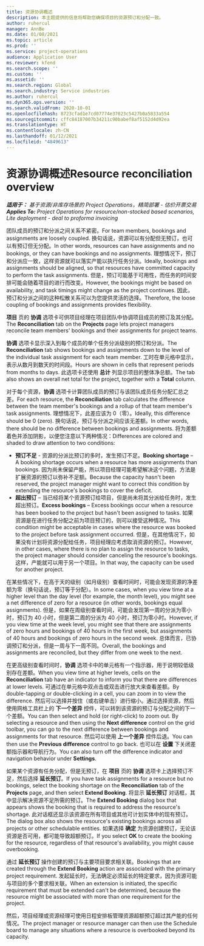 ```yaml
---
title: 资源协调概述
description: 本主题提供的信息将帮助您确保项目的资源预订和分配一致。
author: ruhercul
manager: AnnBe
ms.date: 01/08/2021
ms.topic: article
ms.prod: ''
ms.service: project-operations
audience: Application User
ms.reviewer: kfend
ms.search.scope: ''
ms.custom: ''
ms.assetid: ''
ms.search.region: Global
ms.search.industry: Service industries
ms.author: ruhercul
ms.dyn365.ops.version: ''
ms.search.validFrom: 2020-10-01
ms.openlocfilehash: 8723cfad1e7cd07774e37023c5427b0a5833a554
ms.sourcegitcommit: cffc84187007b34211c90babef8af5152d4d92ea
ms.translationtype: HT
ms.contentlocale: zh-CN
ms.lasthandoff: 01/12/2021
ms.locfileid: "4849613"
---
```

# <a name="resource-reconciliation-overview"></a><span data-ttu-id="1eba8-103">资源协调概述</span><span class="sxs-lookup"><span data-stu-id="1eba8-103">Resource reconciliation overview</span></span>

<span data-ttu-id="1eba8-104">_**适用于：** 基于资源/非库存场景的 Project Operations，精简部署 - 估价开票交易_</span><span class="sxs-lookup"><span data-stu-id="1eba8-104">_**Applies To:** Project Operations for resource/non-stocked based scenarios, Lite deployment - deal to proforma invoicing_</span></span>

<span data-ttu-id="1eba8-105">团队成员的预订和分派之间关系不紧密。</span><span class="sxs-lookup"><span data-stu-id="1eba8-105">For team members, bookings and assignments are loosely coupled.</span></span> <span data-ttu-id="1eba8-106">换句话说，资源可以有分配但无预订，也可以有预订但无分配。</span><span class="sxs-lookup"><span data-stu-id="1eba8-106">In other words, resources can have assignments and no bookings, or they can have bookings and no assignments.</span></span> <span data-ttu-id="1eba8-107">理想情况下，预订和分派应一致，这样资源就可以落实产能以执行任务分派。</span><span class="sxs-lookup"><span data-stu-id="1eba8-107">Ideally, bookings and assignments should be aligned, so that resources have committed capacity to perform the task assignments.</span></span> <span data-ttu-id="1eba8-108">但是，预订可能基于可用性，而任务的时间安排可能会随着项目的进行而改变。</span><span class="sxs-lookup"><span data-stu-id="1eba8-108">However, the bookings might be based on availability, and task timings might change as the project continues.</span></span> <span data-ttu-id="1eba8-109">因此，预订和分派之间的这种松散关系可以为您提供灵活的选择。</span><span class="sxs-lookup"><span data-stu-id="1eba8-109">Therefore, the loose coupling of bookings and assignments provides flexibility.</span></span>

<span data-ttu-id="1eba8-110">**项目** 页的 **协调** 选项卡可供项目经理在项目团队中协调项目成员的预订及其分配。</span><span class="sxs-lookup"><span data-stu-id="1eba8-110">The **Reconciliation** tab on the **Projects** page lets project managers reconcile team members' bookings and their assignments for project teams.</span></span>

<span data-ttu-id="1eba8-111">**协调** 选项卡显示深入到每个成员的单个任务分派级别的预订和分派。</span><span class="sxs-lookup"><span data-stu-id="1eba8-111">The **Reconciliation** tab shows bookings and assignments down to the level of the individual task assignment for each team member.</span></span> <span data-ttu-id="1eba8-112">工时在单元格中显示，表示从数月到数天的时间段。</span><span class="sxs-lookup"><span data-stu-id="1eba8-112">Hours are shown in cells that represent periods from months to days.</span></span> <span data-ttu-id="1eba8-113">此选项卡还使用 **总计** 列显示项目的整体净总额。</span><span class="sxs-lookup"><span data-stu-id="1eba8-113">The tab also shows an overall net total for the project, together with a **Total** column.</span></span>

<span data-ttu-id="1eba8-114">对于每个资源，**协调** 选项卡计算团队成员的预订与该团队成员任务分配汇总之差。</span><span class="sxs-lookup"><span data-stu-id="1eba8-114">For each resource, the **Reconciliation** tab calculates the difference between the team member's bookings and a rollup of that team member's task assignments.</span></span> <span data-ttu-id="1eba8-115">理想情况下，此差应该为 0（零）。</span><span class="sxs-lookup"><span data-stu-id="1eba8-115">Ideally, this difference should be 0 (zero).</span></span> <span data-ttu-id="1eba8-116">换句话说，预订与分派之间应该无差额。</span><span class="sxs-lookup"><span data-stu-id="1eba8-116">In other words, there should be no difference between bookings and assignments.</span></span> <span data-ttu-id="1eba8-117">将为差额着色并添加阴影，以便您注意以下两种情况：</span><span class="sxs-lookup"><span data-stu-id="1eba8-117">Differences are colored and shaded to draw attention to two conditions:</span></span>

- <span data-ttu-id="1eba8-118">**预订不足** - 资源的分派比预订的多时，发生预订不足。</span><span class="sxs-lookup"><span data-stu-id="1eba8-118">**Booking shortage** – A booking shortage occurs when a resource has more assignments than bookings.</span></span> <span data-ttu-id="1eba8-119">因为尚未保留产能，所以项目经理可能希望解决这个问题，方法是扩展资源的预订以弥补不足额。</span><span class="sxs-lookup"><span data-stu-id="1eba8-119">Because the capacity hasn't been reserved, the project manager might want to correct this condition by extending the resource's bookings to cover the deficit.</span></span>
- <span data-ttu-id="1eba8-120">**超出预订** – 当已经将某个资源预订给项目，但是尚未将其分派给任务时，发生超出预订。</span><span class="sxs-lookup"><span data-stu-id="1eba8-120">**Excess bookings** – Excess bookings occur when a resource has been booked to the project but hasn't been assigned to tasks.</span></span> <span data-ttu-id="1eba8-121">如果资源是在进行任务分配之前为项目预订的，则可以接受这种情况。</span><span class="sxs-lookup"><span data-stu-id="1eba8-121">This condition might be acceptable in cases where the resource was booked to the project before task assignment occurred.</span></span> <span data-ttu-id="1eba8-122">但是，在其他情况下，如果没有计划将资源分配给任务，项目经理应考虑取消资源的预订。</span><span class="sxs-lookup"><span data-stu-id="1eba8-122">However, in other cases, where there is no plan to assign the resource to tasks, the project manager should consider canceling the resource's bookings.</span></span> <span data-ttu-id="1eba8-123">这样，产能就可以用于另一个项目。</span><span class="sxs-lookup"><span data-stu-id="1eba8-123">In that way, the capacity can be used for another project.</span></span>

<span data-ttu-id="1eba8-124">在某些情况下，在高于天的级别（如月级别）查看时间时，可能会发现资源的净差额为零（换句话说，预订等于分配）。</span><span class="sxs-lookup"><span data-stu-id="1eba8-124">In some cases, when you view time at a higher level than the day level (for example, the month level), you might see a net difference of zero for a resource (in other words, bookings equal assignments).</span></span> <span data-ttu-id="1eba8-125">但是，如果在周级别查看时间，可能会发现第一周的分派为零小时，预订为 40 小时，但是第二周的分派为 40 小时，预订为零小时。</span><span class="sxs-lookup"><span data-stu-id="1eba8-125">However, if you view time at the week level, you might see that there are assignments of zero hours and bookings of 40 hours in the first week, but assignments of 40 hours and bookings of zero hours in the second week.</span></span> <span data-ttu-id="1eba8-126">总体而言，已协调预订和分派，但是一周与下一周不同。</span><span class="sxs-lookup"><span data-stu-id="1eba8-126">Overall, the bookings and assignments are reconciled, but they differ from one week to the next.</span></span>

<span data-ttu-id="1eba8-127">在更高级别查看时间时，**协调** 选项卡中的单元格有一个指示器，用于说明较低级别存在差额。</span><span class="sxs-lookup"><span data-stu-id="1eba8-127">When you view time at higher levels, cells on the **Reconciliation** tab have an indicator to inform you that there are differences at lower levels.</span></span> <span data-ttu-id="1eba8-128">可通过在单元格中双点击或双击进行放大来查看差额。</span><span class="sxs-lookup"><span data-stu-id="1eba8-128">By double-tapping or double-clicking in a cell, you can zoom in to view the difference.</span></span> <span data-ttu-id="1eba8-129">然后可以选择并按住（或右键单击）进行缩小。通过选择资源，然后使用网格工具栏上的 **下一个差异** 控件，可以转到该资源的预订与分配之间的下一个差额。</span><span class="sxs-lookup"><span data-stu-id="1eba8-129">You can then select and hold (or right-click) to zoom out. By selecting a resource and then using the **Next difference** control on the grid toolbar, you can go to the next difference between bookings and assignments for that resource.</span></span> <span data-ttu-id="1eba8-130">然后可以使用 **上一个差异** 控件后退。</span><span class="sxs-lookup"><span data-stu-id="1eba8-130">You can then use the **Previous difference** control to go back.</span></span> <span data-ttu-id="1eba8-131">也可以在 **设置** 下关闭差额指示器和导航行为。</span><span class="sxs-lookup"><span data-stu-id="1eba8-131">You can also turn off the difference indicator and navigation behavior under **Settings**.</span></span>

<span data-ttu-id="1eba8-132">如果某个资源有任务分配，但是无预订，在 **项目** 页的 **协调** 选项卡上选择预订不足，然后选择 **延长预订**。</span><span class="sxs-lookup"><span data-stu-id="1eba8-132">If you have task assignments for a resource but no bookings, select the booking shortage on the **Reconciliation** tab of the **Projects** page, and then select **Extend Booking**.</span></span> <span data-ttu-id="1eba8-133">将显示 **延长预订** 对话框，其中显示解决资源不足所需的预订。</span><span class="sxs-lookup"><span data-stu-id="1eba8-133">The **Extend Booking** dialog box that appears shows the booking that is required to address the resource's shortage.</span></span> <span data-ttu-id="1eba8-134">此对话框还显示该资源在所有项目或其他可计划实体中的现有预订。</span><span class="sxs-lookup"><span data-stu-id="1eba8-134">The dialog box also shows the resource's existing bookings across all projects or other schedulable entities.</span></span> <span data-ttu-id="1eba8-135">如果选择 **确定** 为资源创建预订，无论该资源是否可用，都可能导致超额预订。</span><span class="sxs-lookup"><span data-stu-id="1eba8-135">If you select **OK** to create the booking for the resource, regardless of that resource's availability, you might cause overbooking.</span></span>

<span data-ttu-id="1eba8-136">通过 **延长预订** 操作创建的预订与主要项目要求相关联。</span><span class="sxs-lookup"><span data-stu-id="1eba8-136">Bookings that are created through the **Extend Booking** action are associated with the primary project requirement.</span></span> <span data-ttu-id="1eba8-137">发起延长时，无法确定必须延长的特定要求，因为资源可能与项目的多个要求相关联。</span><span class="sxs-lookup"><span data-stu-id="1eba8-137">When an extension is initiated, the specific requirement that must be extended can't be determined, because the resource might be associated with more than one requirement for the project.</span></span>

<span data-ttu-id="1eba8-138">然后，项目经理或资源经理可使用日程安排板管理资源超额预订超过其产能的任何情况。</span><span class="sxs-lookup"><span data-stu-id="1eba8-138">The project manager or resource manager can then use the Schedule board to manage any situations where a resource is overbooked beyond its capacity.</span></span>
